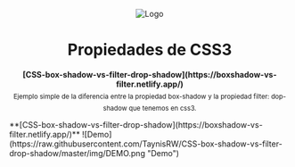 <p align="center"><img src="https://raw.githubusercontent.com/TaynisRW/CSS-box-shadow-vs-filter-drop-shadow/master/img/favicon.ico" alt="Logo" width="150" height="150" />
</p>
<h1 align="center">Propiedades de CSS3</h1>
<p align="center"><b>[CSS-box-shadow-vs-filter-drop-shadow](https://boxshadow-vs-filter.netlify.app/)</b></br>
<sub>Ejemplo simple de la diferencia entre la propiedad box-shadow y la propiedad filter: dop-shadow que tenemos en css3.</sub>
</p>
**[CSS-box-shadow-vs-filter-drop-shadow](https://boxshadow-vs-filter.netlify.app/)**
![Demo](https://raw.githubusercontent.com/TaynisRW/CSS-box-shadow-vs-filter-drop-shadow/master/img/DEMO.png "Demo")

